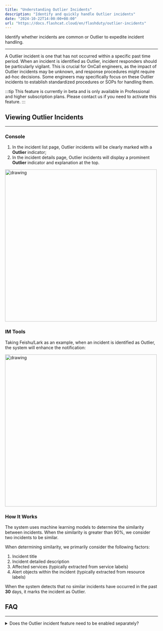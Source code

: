 ```yaml
---
title: "Understanding Outlier Incidents"
description: "Identify and quickly handle Outlier incidents"
date: "2024-10-22T14:00:00+08:00"
url: "https://docs.flashcat.cloud/en/flashduty/outlier-incidents"
---
```


Identify whether incidents are common or Outlier to expedite incident handling.

---

A Outlier incident is one that has not occurred within a specific past time period. When an incident is identified as Outlier, incident responders should be particularly vigilant. This is crucial for OnCall engineers, as the impact of Outlier incidents may be unknown, and response procedures might require ad-hoc decisions. Some engineers may specifically focus on these Outlier incidents to establish standardized procedures or SOPs for handling them.

:::tip
This feature is currently in beta and is only available in Professional and higher subscription plans. Please contact us if you need to activate this feature.
:::


## Viewing Outlier Incidents
---

### Console

1. In the incident list page, Outlier incidents will be clearly marked with a **Outlier** indicator;
2. In the incident details page, Outlier incidents will display a prominent **Outlier** indicator and explanation at the top.

<img src="https://download.flashcat.cloud/flashduty/doc/en/fd/outlier-1.png" alt="drawing" width="500"/>

### IM Tools

Taking Feishu/Lark as an example, when an incident is identified as Outlier, the system will enhance the notification:

<img src="https://download.flashcat.cloud/flashduty/doc/en/fd/outlier-2.png" alt="drawing" width="500"/>

### How It Works

The system uses machine learning models to determine the similarity between incidents. When the similarity is greater than 90%, we consider two incidents to be similar.

When determining similarity, we primarily consider the following factors:

1. Incident title
2. Incident detailed description
3. Affected services (typically extracted from service labels)
4. Alert objects within the incident (typically extracted from resource labels)

When the system detects that no similar incidents have occurred in the past **30** days, it marks the incident as Outlier.


## FAQ
---

<details>
  <summary>Does the Outlier incident feature need to be enabled separately?</summary>
  No setup or activation is required. Outlier incident identification is automatically enabled for all Professional and higher subscription plans.
</details>
